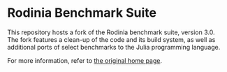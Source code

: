 Rodinia Benchmark Suite
=======================

This repository hosts a fork of the Rodinia benchmark suite, version 3.0. The fork features
a clean-up of the code and its build system, as well as additional ports of select
benchmarks to the Julia programming language.

For more information, refer to [the original home
page](http://lava.cs.virginia.edu/wiki/rodinia).
